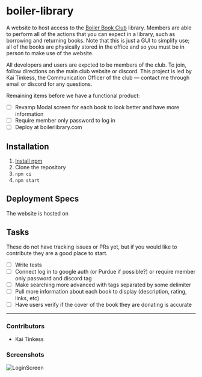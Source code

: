 # boiler-library

A website to host access to the [Boiler Book Club](https://boilerbookclub.com) library. Members are able to perform all of the actions that you can expect in a library, such as borrowing and returning books. Note that this is just a GUI to simplify use; all of the books are physically stored in the office and so you must be in person to make use of the website.

All developers and users are expcted to be members of the club. To join, follow directions on the main club website or discord. This project is led by Kai Tinkess, the Communication Officer of the club — contact me through email or discord for any questions.

Remaining items before we have a functional product:
- [ ] Revamp Modal screen for each book to look better and have more information
- [ ] Require member only password to log in
- [ ] Deploy at boilerlibrary.com

## Installation

1. [Install npm](https://docs.npmjs.com/downloading-and-installing-node-js-and-npm)
1. Clone the repository
2. `npm ci`
4. `npm start`

## Deployment Specs

The website is hosted on 

## Tasks

These do not have tracking issues or PRs yet, but if you would like to contribute they are a good place to start.

- [ ] Write tests
- [ ] Connect log in to google auth (or Purdue if possible?) or require member only password and discord tag
- [ ] Make searching more advanced with tags separated by some delimiter 
- [ ] Pull more information about each book to display (description, rating, links, etc)
- [ ] Have users verify if the cover of the book they are donating is accurate

----
### Contributors

- Kai Tinkess

### Screenshots

![LoginScreen](/screenshots/loginscreen.png)



